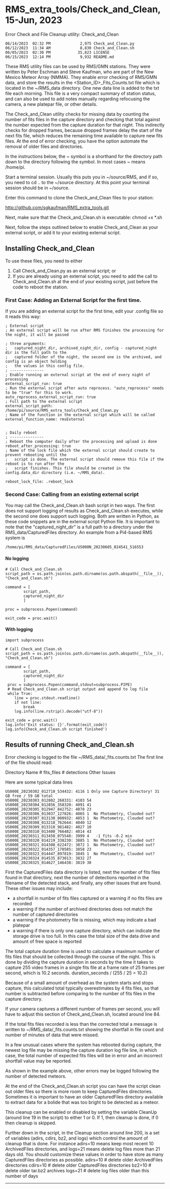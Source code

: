 # RMS_extra_tools/Check_and_Clean, 15-Jun, 2023

Error Check and File Cleanup utility: Check_and_Clean

    06/14/2023  02:32 PM             2,975 Check_and_Clean.py
    06/12/2023  11:34 AM             8,830 Check_and_Clean.sh
    06/05/2023  02:30 PM            35,823 LICENSE
    06/15/2023  12:14 PM             9,932 README.md

These RMS utility files can be used by RMS/GMN stations. They were written by Peter Eschman and Steve Kaufman, who are part of the New Mexico Meteor Array (NMMA). They enable error checking of  RMS/GMN data, and store the results in the <Station_ID>_Fits_Counts.txt file which is located in the ~/RMS_data directory. One new data line is added to the txt file each morning. This file is a very compact summary of station status, and can also be used to add notes manually regarding refocusing the camera, a new platepar file, or other details.

The Check_and_Clean utility checks for missing data by counting the number of fits files in the capture directory and checking that total against the number expected from the capture duration for that night. This indirectly checks for dropped frames, because dropped frames delay the start of the next fits file, which reduces the remaining time available to capture new fits files. At the end of error checking, you have the option automate the removal of older files and directories.

In the instructions below, the ~ symbol is a shorthand for the directory path down to the directory following the symbol. In most cases ~ means /home/pi.

Start a terminal session. Usually this puts you in ~/source/RMS, and if so, you need to cd .. to the ~/source directory. At this point your terminal session should be in ~/source.

Enter this command to clone the Check_and_Clean files to your station:

http://github.com/sgkaufman/RMS_extra_tools.git

Next, make sure that the Check_and_Clean.sh is executable:
chmod +x *.sh

Next, follow the steps outlined below to enable Check_and_Clean as your external script, or add it to your existing external script.


## Installing Check_and_Clean
To use these files, you need to either 
1. Call Check_and_Clean.py as an external script; or
2. If you are already using an external script, you need to add the call to Check_and_Clean.sh at the end of your existing script, just before the code to reboot the station.

### First Case: Adding an External Script for the first time.
If you are adding an external script for the first time, edit your .config file so it reads this way:

    ; External script
    ; An external script will be run after RMS finishes the processing for the night, it will be passed
 
    ; three arguments:
    ;   captured_night_dir, archived_night_dir, config - captured_night dir is the full path to the 
    ;   captured folder of the night, the second one is the archived, and config is an object holding 
    ;   the values in this config file.
    ; ---------------
    ; Enable running an external script at the end of every night of processing
    external_script_run: true
    ; Run the external script after auto reprocess. "auto_reprocess" needs to be "true" for this to work.
    auto_reprocess_external_script_run: true
    ; Full path to the external script
    external_script_path: /home/pi/source/RMS_extra_tools/Check_and_Clean.py
    ; Name of the function in the external script which will be called
    external_function_name: rmsExternal


    ; Daily reboot
    ; ---------------
    ; Reboot the computer daily after the processing and upload is done
    reboot_after_processing: true
    ; Name of the lock file which the external script should create to prevent rebooting until the 
    ;   script is done. The external script should remove this file if the reboot is to run after the 
    ;   script finishes. This file should be created in the config.data_dir directory (i.e. ~/RMS_data).

    reboot_lock_file: .reboot_lock

### Second Case: Calling from an existing external script
You may call the Check_and_Clean.sh bash script in two ways. 
The first does not support logging of results as Check_and_Clean.sh executes,
while the second one does support such logging.
Both are written in Python, as these code snippets are in the external script Python file.
It is important to note that the "captured_night_dir" is a full path to a directory
under the RMS_data/CapturedFiles directory. 
An example from a Pi4-based RMS system is

    /home/pi/RMS_data/CapturedFiles/US000N_20230605_024541_516553

#### No logging

    # Call Check_and_Clean.sh
    script_path = os.path.join(os.path.dirname(os.path.abspath(__file__)), "Check_and_Clean.sh")

    command = [
            script_path,
            captured_night_dir
            ]

    proc = subprocess.Popen(command)

    exit_code = proc.wait()

#### With logging
    import subprocess

    # Call Check_and_Clean.sh
    script_path = os.path.join(os.path.dirname(os.path.abspath(__file__)), "Check_and_Clean.sh")

    command = [
            script_path,
            captured_night_dir
            ]
     proc = subprocess.Popen(command,stdout=subprocess.PIPE)
     # Read Check_and_Clean.sh script output and append to log file
     while True:
        line = proc.stdout.readline()
        if not line:
            break
        log.info(line.rstrip().decode("utf-8"))

    exit_code = proc.wait()
    log.info('Exit status: {}'.format(exit_code))
    log.info(Check_and_Clean.sh script finished')

## Results of running Check_and_Clean.sh
Error checking is logged to the file ~/RMS_data/<StationID>_fits.counts.txt
The first line of the file should read:

Directory Name         # fits_files  # detections  Other Issues

Here are some typical data lines
    
    US000E_20230302_012710_534432: 4116	1 Only one Capture Directory! 31 GB free / 59 GB total
    US000E_20230303_012802_268331: 4103	54
    US000E_20230304_012856_358320: 4091	41
    US000E_20230305_012947_842752: 4078	23
    US000E_20230306_013037_127826: 4065	1  No Photometry, Clouded out?
    US000E_20230307_013130_000932: 4053	1  No Photometry, Clouded out?
    US000E_20230308_013218_762644: 4040	12
    US000E_20230309_013310_981482: 4027	10
    US000E_20230310_013400_766482: 4014	43
    US000E_20230311_013450_075548: 3999	4	-1 fits -0.2 min
    US000E_20230320_014219_338230: 3885	1  No Photometry, Clouded out?
    US000E_20230321_014308_622472: 3872	1  No Photometry, Clouded out?
    US000E_20230322_014357_170585: 3858	23
    US000E_20230323_014447_897819: 3845	1  No Photometry, Clouded out?
    US000E_20230324_014535_873013: 3832	27
    US000E_20230325_014627_146438: 3819	30

First the CapturedFiles data directory is listed, next the number of fits files found in that directory, next the number of detections reported in the filename of the detected stack, and finally, any other issues that are found. These other issues may include:
 - a shortfall in number of fits files captured or a warning if no fits files are recorded
 - a warning if the number of archived directories does not match the number of captured directories
 - a warning if the photometry file is missing, which may indicate a bad platepar
 - a warning if there is only one capture directory, which can indicate the storage drive is too full. In this case the total size of the data drive and amount of free space is reported 

The total capture duration time is used to calculate a maximum number of fits files that should be collected through the course of the night. This is done by dividing the capture duration in seconds by the time it takes to capture 255 video frames in a single fits file at a frame rate of 25 frames per second, which is 10.2 seconds. 
 duration_seconds / (255 / 25 = 10.2)

Because of a small amount of overhead as the system starts and stops capture, this calculated total typically overestimates by 4 fits files, so that number is subtracted before comparing to the number of fits files in the capture directory.

If your camera captures a different number of frames per second, you will have to adjust this section of Check_and_Clean.sh, located around line 84.

If the total fits files recorded is less than the corrected total a message is written to ~/RMS_data/<StationID>_fits.counts.txt showing the shortfall in file count and number of minutes of data that were missed.

In a few unusual cases where the system has rebooted during capture, the newest log file may be missing the capture duration log file line, in which case, the total number of expected fits files will be in error and an incorrect shortfall value may be reported.


As shown in the example above, other errors may be logged following the number of detected meteors.


At the end of the Check_and_Clean.sh script you can have the script clean out older files so there is more room to keep CapturedFiles directories. Sometimes it is important to have an older CapturedFiles directory available to extract data for a bolide that was too bright to be detected as a meteor.

This cleanup can be enabled or disabled by setting the variable CleanUp (around line 19 in the script) to either 1 or 0. If 1, then cleanup is done, if 0 then cleanup is skipped.

Further down in the script, in the Cleanup section around line 200, is a set of variables (adirs, cdirs, bz2, and logs) which control the amount of cleanup that is done. For instance adirs=10 means keep most recent 10 ArchivedFiles directories, and logs=21 means delete log files more than 21 days old. You should customize these values in order to have store as many CapturedFiles directories as possible.
adirs=10	# delete older ArchivedFiles directories
cdirs=10	# delete older CapturedFiles directories
bz2=10		# delete older tar.bz2 archives
logs=21		# delete log files older than this number of days
_________________________
